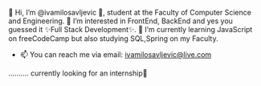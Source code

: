 👋 Hi, I’m @ivamilosavljevic 💞️, student at the Faculty of Computer Science and Engineering. 
👀 I’m interested in FrontEnd, BackEnd and yes you guessed it ✨Full Stack Development✨.
🌱 I’m currently learning JavaScript on freeCodeCamp but also studying SQL,Spring on my Faculty.

- 📫 You can reach me via email: ivamilosavljevic@live.com 




.......... currently looking for an internship👀 

